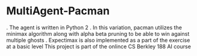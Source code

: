 # MultiAgent-Pacman
. The agent is written in Python 2
. In this variation, pacman utilizes the minimax algorithm along with alpha beta pruning to be able to win against multiple ghosts
. Expectimax is also implemented as a part of the exercise at a basic level
This project is part of the onlince CS Berkley 188 AI course
